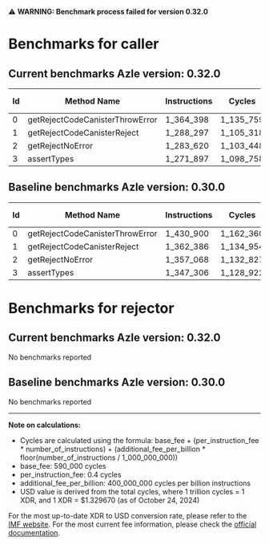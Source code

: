 ⚠️ **WARNING: Benchmark process failed for version 0.32.0**

# Benchmarks for caller

## Current benchmarks Azle version: 0.32.0

| Id  | Method Name                     | Instructions | Cycles    | USD           | USD/Million Calls | Change                             |
| --- | ------------------------------- | ------------ | --------- | ------------- | ----------------- | ---------------------------------- |
| 0   | getRejectCodeCanisterThrowError | 1_364_398    | 1_135_759 | $0.0000015102 | $1.51             | <font color="green">-66_502</font> |
| 1   | getRejectCodeCanisterReject     | 1_288_297    | 1_105_318 | $0.0000014697 | $1.46             | <font color="green">-74_089</font> |
| 2   | getRejectNoError                | 1_283_620    | 1_103_448 | $0.0000014672 | $1.46             | <font color="green">-73_448</font> |
| 3   | assertTypes                     | 1_271_897    | 1_098_758 | $0.0000014610 | $1.46             | <font color="green">-75_409</font> |

## Baseline benchmarks Azle version: 0.30.0

| Id  | Method Name                     | Instructions | Cycles    | USD           | USD/Million Calls |
| --- | ------------------------------- | ------------ | --------- | ------------- | ----------------- |
| 0   | getRejectCodeCanisterThrowError | 1_430_900    | 1_162_360 | $0.0000015456 | $1.54             |
| 1   | getRejectCodeCanisterReject     | 1_362_386    | 1_134_954 | $0.0000015091 | $1.50             |
| 2   | getRejectNoError                | 1_357_068    | 1_132_827 | $0.0000015063 | $1.50             |
| 3   | assertTypes                     | 1_347_306    | 1_128_922 | $0.0000015011 | $1.50             |

# Benchmarks for rejector

## Current benchmarks Azle version: 0.32.0

No benchmarks reported

## Baseline benchmarks Azle version: 0.30.0

No benchmarks reported

---

**Note on calculations:**

- Cycles are calculated using the formula: base_fee + (per_instruction_fee \* number_of_instructions) + (additional_fee_per_billion \* floor(number_of_instructions / 1_000_000_000))
- base_fee: 590_000 cycles
- per_instruction_fee: 0.4 cycles
- additional_fee_per_billion: 400_000_000 cycles per billion instructions
- USD value is derived from the total cycles, where 1 trillion cycles = 1 XDR, and 1 XDR = $1.329670 (as of October 24, 2024)

For the most up-to-date XDR to USD conversion rate, please refer to the [IMF website](https://www.imf.org/external/np/fin/data/rms_sdrv.aspx).
For the most current fee information, please check the [official documentation](https://internetcomputer.org/docs/current/developer-docs/gas-cost#execution).
